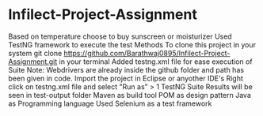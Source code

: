 # Infilect-Project-Assignment
Based on temperature choose to buy sunscreen or moisturizer
Used TestNG framework to execute the test Methods
To clone this project in your system 
git clone https://github.com/Barathwaj0895/Infilect-Project-Assignment.git in your terminal
Added testng.xml file for ease execution of Suite
Note: Webdrivers are already inside the github folder and path has been given in code.
Import the project in Eclipse or anyother IDE's
Right click on testng.xml file and select "Run as" > 1 TestNG Suite
Results will be seen in test-output folder
Maven as build tool
POM as design pattern
Java as Programming language
Used Selenium as a test framework
